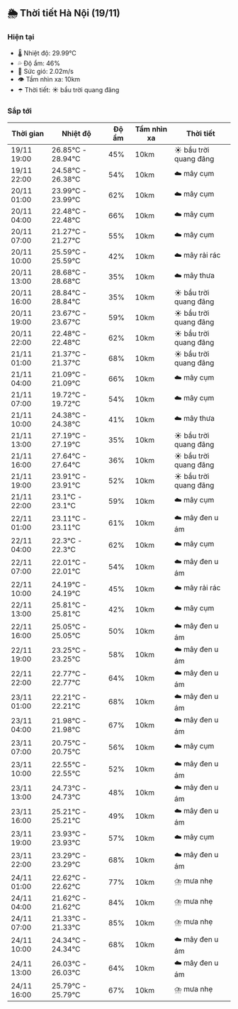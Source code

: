 ## 🌦️ Thời tiết Hà Nội (19/11)

### Hiện tại

- 🌡️ Nhiệt độ: 29.99℃
- 💦 Độ ẩm: 46%
- 💨 Sức gió: 2.02m/s
- 👁️ Tầm nhìn xa: 10km
- ☂️ Thời tiết: ☀️ bầu trời quang đãng

### Sắp tới

| Thời gian | Nhiệt độ | Độ ẩm | Tầm nhìn xa | Thời tiết |
| --- | --- | --- | --- | --- |
| 19/11 19:00 | 26.85℃ - 28.94℃ | 45% | 10km | ☀️ bầu trời quang đãng |
| 19/11 22:00 | 24.58℃ - 26.38℃ | 54% | 10km | ☁️ mây cụm |
| 20/11 01:00 | 23.99℃ - 23.99℃ | 62% | 10km | ☁️ mây cụm |
| 20/11 04:00 | 22.48℃ - 22.48℃ | 66% | 10km | ☁️ mây cụm |
| 20/11 07:00 | 21.27℃ - 21.27℃ | 55% | 10km | ☁️ mây cụm |
| 20/11 10:00 | 25.59℃ - 25.59℃ | 42% | 10km | ☁️ mây rải rác |
| 20/11 13:00 | 28.68℃ - 28.68℃ | 35% | 10km | ☁️ mây thưa |
| 20/11 16:00 | 28.84℃ - 28.84℃ | 35% | 10km | ☀️ bầu trời quang đãng |
| 20/11 19:00 | 23.67℃ - 23.67℃ | 59% | 10km | ☀️ bầu trời quang đãng |
| 20/11 22:00 | 22.48℃ - 22.48℃ | 62% | 10km | ☀️ bầu trời quang đãng |
| 21/11 01:00 | 21.37℃ - 21.37℃ | 68% | 10km | ☀️ bầu trời quang đãng |
| 21/11 04:00 | 21.09℃ - 21.09℃ | 66% | 10km | ☁️ mây cụm |
| 21/11 07:00 | 19.72℃ - 19.72℃ | 54% | 10km | ☁️ mây cụm |
| 21/11 10:00 | 24.38℃ - 24.38℃ | 41% | 10km | ☁️ mây thưa |
| 21/11 13:00 | 27.19℃ - 27.19℃ | 35% | 10km | ☀️ bầu trời quang đãng |
| 21/11 16:00 | 27.64℃ - 27.64℃ | 36% | 10km | ☀️ bầu trời quang đãng |
| 21/11 19:00 | 23.91℃ - 23.91℃ | 52% | 10km | ☀️ bầu trời quang đãng |
| 21/11 22:00 | 23.1℃ - 23.1℃ | 59% | 10km | ☁️ mây cụm |
| 22/11 01:00 | 23.11℃ - 23.11℃ | 61% | 10km | ☁️ mây đen u ám |
| 22/11 04:00 | 22.3℃ - 22.3℃ | 62% | 10km | ☁️ mây cụm |
| 22/11 07:00 | 22.01℃ - 22.01℃ | 54% | 10km | ☁️ mây đen u ám |
| 22/11 10:00 | 24.19℃ - 24.19℃ | 45% | 10km | ☁️ mây rải rác |
| 22/11 13:00 | 25.81℃ - 25.81℃ | 42% | 10km | ☁️ mây cụm |
| 22/11 16:00 | 25.05℃ - 25.05℃ | 50% | 10km | ☁️ mây đen u ám |
| 22/11 19:00 | 23.25℃ - 23.25℃ | 58% | 10km | ☁️ mây đen u ám |
| 22/11 22:00 | 22.77℃ - 22.77℃ | 64% | 10km | ☁️ mây đen u ám |
| 23/11 01:00 | 22.21℃ - 22.21℃ | 68% | 10km | ☁️ mây đen u ám |
| 23/11 04:00 | 21.98℃ - 21.98℃ | 67% | 10km | ☁️ mây đen u ám |
| 23/11 07:00 | 20.75℃ - 20.75℃ | 56% | 10km | ☁️ mây cụm |
| 23/11 10:00 | 22.55℃ - 22.55℃ | 52% | 10km | ☁️ mây đen u ám |
| 23/11 13:00 | 24.73℃ - 24.73℃ | 48% | 10km | ☁️ mây đen u ám |
| 23/11 16:00 | 25.21℃ - 25.21℃ | 49% | 10km | ☁️ mây đen u ám |
| 23/11 19:00 | 23.93℃ - 23.93℃ | 57% | 10km | ☁️ mây cụm |
| 23/11 22:00 | 23.29℃ - 23.29℃ | 68% | 10km | ☁️ mây đen u ám |
| 24/11 01:00 | 22.62℃ - 22.62℃ | 77% | 10km | ⛈️ mưa nhẹ |
| 24/11 04:00 | 21.62℃ - 21.62℃ | 84% | 10km | ⛈️ mưa nhẹ |
| 24/11 07:00 | 21.33℃ - 21.33℃ | 85% | 10km | ⛈️ mưa nhẹ |
| 24/11 10:00 | 24.34℃ - 24.34℃ | 68% | 10km | ☁️ mây đen u ám |
| 24/11 13:00 | 26.03℃ - 26.03℃ | 64% | 10km | ☁️ mây đen u ám |
| 24/11 16:00 | 25.79℃ - 25.79℃ | 67% | 10km | ⛈️ mưa nhẹ |
